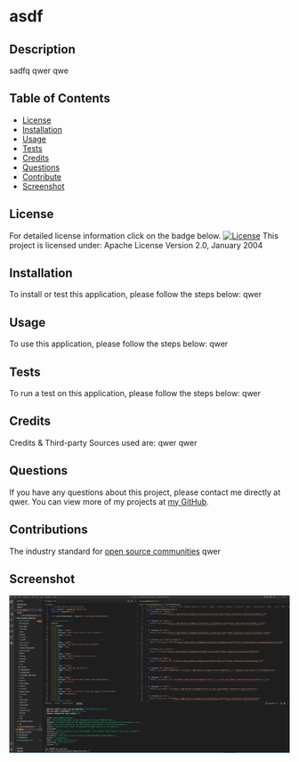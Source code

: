 # asdf

## Description
sadfq
qwer
qwe

## Table of Contents
- [License](#license)
- [Installation](#installation)
- [Usage](#usage)
- [Tests](#tests)
- [Credits](#credits)
- [Questions](#questions)
- [Contribute](#contributors)
- [Screenshot](#Screenshot)

## License
For detailed license information click on the badge below.
[![License](https://img.shields.io/badge/License-Apache_2.0-blue.svg)](https://opensource.org/licenses/Apache-2.0)
This project is licensed under: Apache License Version 2.0, January 2004

## Installation
To install or test this application, please follow the steps below:
qwer

## Usage
To use this application, please follow the steps below:
qwer

## Tests
To run a test on this application, please follow the steps below:
qwer

## Credits
Credits & Third-party Sources used are:
qwer
qwer

## Questions
If you have any questions about this project, please contact me directly at qwer. 
You can view more of my projects at [my GitHub](https://github.com/qwer).

## Contributions
The industry standard for [open source communities](https://www.contributor-covenant.org/)
qwer

## Screenshot
![](images/screenshot.PNG)

